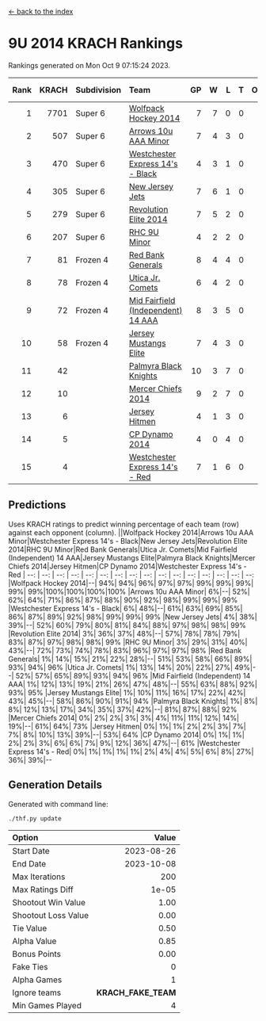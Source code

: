[<- back to the index](readme.md)
# 9U 2014 KRACH Rankings
Rankings generated on Mon Oct  9 07:15:24 2023.

Rank|KRACH|Subdivision|Team|GP|W|L|T|OTW|OTL|SoS|Exp Wins|Win Diff
---:|---:|:---|:---|---:|---:|---:|---:|---:|---:|---:|---:|---:
1|7701|Super 6|[Wolfpack Hockey 2014](https://gamesheetstats.com/seasons/3664/teams/140871/schedule)|7|7|0|0|0|0|158|7.8|-0.0
2|507|Super 6|[Arrows 10u AAA Minor](https://gamesheetstats.com/seasons/3664/teams/140872/schedule)|7|4|3|0|0|1|2041|4.8|-0.0
3|470|Super 6|[Westchester Express 14's - Black](https://gamesheetstats.com/seasons/3664/teams/140873/schedule)|4|3|1|0|0|0|159|3.9|0.0
4|305|Super 6|[New Jersey Jets](https://gamesheetstats.com/seasons/3664/teams/140881/schedule)|7|6|1|0|0|0|82|6.9|0.0
5|279|Super 6|[Revolution Elite 2014](https://gamesheetstats.com/seasons/3664/teams/140880/schedule)|7|5|2|0|2|0|163|5.9|0.0
6|207|Super 6|[RHC 9U Minor](https://gamesheetstats.com/seasons/3664/teams/140876/schedule)|4|2|2|0|0|0|292|2.9|0.0
7|81|Frozen 4|[Red Bank Generals](https://gamesheetstats.com/seasons/3664/teams/140883/schedule)|8|4|4|0|0|0|948|4.9|0.0
8|78|Frozen 4|[Utica Jr. Comets](https://gamesheetstats.com/seasons/3664/teams/140884/schedule)|6|4|2|0|0|0|43|4.9|0.0
9|72|Frozen 4|[Mid Fairfield (Independent) 14 AAA](https://gamesheetstats.com/seasons/3664/teams/140878/schedule)|8|3|5|0|1|0|1038|3.9|0.0
10|58|Frozen 4|[Jersey Mustangs Elite](https://gamesheetstats.com/seasons/3664/teams/140888/schedule)|7|4|3|0|0|0|95|4.9|0.0
11|42||[Palmyra Black Knights](https://gamesheetstats.com/seasons/3664/teams/140875/schedule)|10|3|7|0|0|1|1523|3.9|0.0
12|10||[Mercer Chiefs 2014](https://gamesheetstats.com/seasons/3664/teams/140885/schedule)|9|2|7|0|0|1|76|2.9|0.0
13|6||[Jersey Hitmen](https://gamesheetstats.com/seasons/3664/teams/140879/schedule)|4|1|3|0|0|0|1584|1.9|0.0
14|5||[CP Dynamo 2014](https://gamesheetstats.com/seasons/3664/teams/140877/schedule)|4|0|4|0|0|0|58|0.9|0.0
15|4||[Westchester Express 14's - Red](https://gamesheetstats.com/seasons/3664/teams/140887/schedule)|7|1|6|0|0|0|26|1.9|0.0

## Predictions
Uses KRACH ratings to predict winning percentage of each team (row) against each opponent (column).
||Wolfpack Hockey 2014|Arrows 10u AAA Minor|Westchester Express 14's - Black|New Jersey Jets|Revolution Elite 2014|RHC 9U Minor|Red Bank Generals|Utica Jr. Comets|Mid Fairfield (Independent) 14 AAA|Jersey Mustangs Elite|Palmyra Black Knights|Mercer Chiefs 2014|Jersey Hitmen|CP Dynamo 2014|Westchester Express 14's - Red
| --: | --: | --: | --: | --: | --: | --: | --: | --: | --: | --: | --: | --: | --: | --: | --: 
|Wolfpack Hockey 2014|--| 94%| 94%| 96%| 97%| 97%| 99%| 99%| 99%| 99%| 99%|100%|100%|100%|100%
|Arrows 10u AAA Minor|  6%|--| 52%| 62%| 64%| 71%| 86%| 87%| 88%| 90%| 92%| 98%| 99%| 99%| 99%
|Westchester Express 14's - Black|  6%| 48%|--| 61%| 63%| 69%| 85%| 86%| 87%| 89%| 92%| 98%| 99%| 99%| 99%
|New Jersey Jets|  4%| 38%| 39%|--| 52%| 60%| 79%| 80%| 81%| 84%| 88%| 97%| 98%| 98%| 99%
|Revolution Elite 2014|  3%| 36%| 37%| 48%|--| 57%| 78%| 78%| 79%| 83%| 87%| 97%| 98%| 98%| 99%
|RHC 9U Minor|  3%| 29%| 31%| 40%| 43%|--| 72%| 73%| 74%| 78%| 83%| 96%| 97%| 97%| 98%
|Red Bank Generals|  1%| 14%| 15%| 21%| 22%| 28%|--| 51%| 53%| 58%| 66%| 89%| 93%| 94%| 96%
|Utica Jr. Comets|  1%| 13%| 14%| 20%| 22%| 27%| 49%|--| 52%| 57%| 65%| 89%| 93%| 94%| 96%
|Mid Fairfield (Independent) 14 AAA|  1%| 12%| 13%| 19%| 21%| 26%| 47%| 48%|--| 55%| 63%| 88%| 92%| 93%| 95%
|Jersey Mustangs Elite|  1%| 10%| 11%| 16%| 17%| 22%| 42%| 43%| 45%|--| 58%| 86%| 90%| 91%| 94%
|Palmyra Black Knights|  1%|  8%|  8%| 12%| 13%| 17%| 34%| 35%| 37%| 42%|--| 81%| 87%| 88%| 92%
|Mercer Chiefs 2014|  0%|  2%|  2%|  3%|  3%|  4%| 11%| 11%| 12%| 14%| 19%|--| 61%| 64%| 73%
|Jersey Hitmen|  0%|  1%|  1%|  2%|  2%|  3%|  7%|  7%|  8%| 10%| 13%| 39%|--| 53%| 64%
|CP Dynamo 2014|  0%|  1%|  1%|  2%|  2%|  3%|  6%|  6%|  7%|  9%| 12%| 36%| 47%|--| 61%
|Westchester Express 14's - Red|  0%|  1%|  1%|  1%|  1%|  2%|  4%|  4%|  5%|  6%|  8%| 27%| 36%| 39%|--

## Generation Details

Generated with command line:
```
./thf.py update
```

| Option | Value |
| :----- | ----: |
| Start Date | 2023-08-26 |
| End Date | 2023-10-08 |
| Max Iterations | 200 |
| Max Ratings Diff | 1e-05 |
| Shootout Win Value | 1.00 |
| Shootout Loss Value | 0.00 |
| Tie Value | 0.50 |
| Alpha Value | 0.85 |
| Bonus Points | 0.00 |
| Fake Ties | 0 |
| Alpha Games | 1 |
| Ignore teams | __KRACH_FAKE_TEAM__ |
| Min Games Played | 4 |

